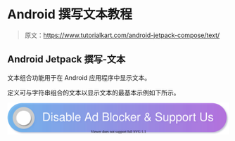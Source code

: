 # Android 撰写文本教程

> 原文：<https://www.tutorialkart.com/android-jetpack-compose/text/>

## Android Jetpack 撰写-文本

文本组合功能用于在 Android 应用程序中显示文本。

定义可与字符串组合的文本以显示文本的最基本示例如下所示。

[![](img/925da31b32d6bc3827932f6c8afb11bb.png)](https://www.tutorialkart.com/)
